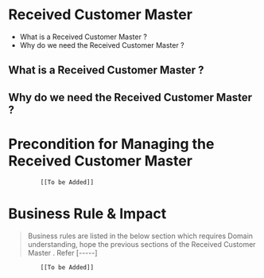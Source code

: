 # Received Customer Master

* What is a Received Customer Master ?
* Why do we need the Received Customer Master ? 


## What is a Received Customer Master ?

## Why do we need the Received Customer Master ? 



# Precondition for Managing the Received Customer Master 




             [[To be Added]]
 




# Business Rule & Impact 

> Business rules are listed in the below section which requires Domain understanding, hope the previous sections of the Received Customer Master . Refer [-----]


             [[To be Added]]
 


